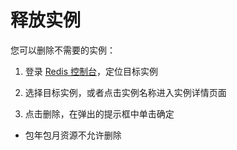 # 释放实例

您可以删除不需要的实例：

1. 登录  [Redis 控制台](https://redis-console.jdcloud.com/redis)，定位目标实例

2. 选择目标实例，或者点击实例名称进入实例详情页面

3. 点击删除，在弹出的提示框中单击确定
 - 包年包月资源不允许删除
